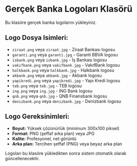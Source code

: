 # Gerçek Banka Logoları Klasörü

Bu klasöre gerçek banka logolarını yükleyiniz.

## Logo Dosya Isimleri:
- `ziraat.png` veya `ziraat.jpg` - Ziraat Bankası logosu
- `garanti.png` veya `garanti.jpg` - Garanti BBVA logosu  
- `isbank.png` veya `isbank.jpg` - İş Bankası logosu
- `vakifbank.png` veya `vakifbank.jpg` - VakıfBank logosu
- `halkbank.png` veya `halkbank.jpg` - Halkbank logosu
- `akbank.png` veya `akbank.jpg` - Akbank logosu
- `yapikredi.png` veya `yapikredi.jpg` - Yapı Kredi logosu
- `teb.png` veya `teb.jpg` - TEB logosu
- `ing.png` veya `ing.jpg` - ING Bank logosu
- `qnb.png` veya `qnb.jpg` - QNB Finansbank logosu
- `denizbank.png` veya `denizbank.jpg` - Denizbank logosu

## Logo Gereksinimleri:
- **Boyut:** Yüksek çözünürlük (minimum 300x100 piksel)
- **Format:** PNG (şeffaf arka plan) veya JPG
- **Kalite:** Profesyonel, net görüntü
- **Arka plan:** Tercihen şeffaf (PNG) veya beyaz arka plan

Logoları bu klasöre yükledikten sonra sistem otomatik olarak güncellenecektir.